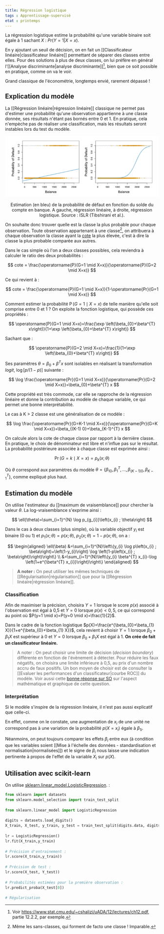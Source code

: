 ```yaml
---
title: Régression logistique
tags : Apprentissage-supervisé
etat : printemps
---
```


La régression logistique estime la probabilité qu'une variable binaire soit égale à 1 sachant $X$ : $Pr(Y = 1 \vert X = x)$. 

En y ajoutant un seuil de décision, on en fait un [[Classificateur linéaire\|classificateur linéaire]] permettant de séparer des classes entre elles. Pour des solutions à plus de deux classes, on lui préfère en général l'[[Analyse discriminante\|analyse discriminante]][^1], bien que ce soit possible en pratique, comme on va le voir.

[^1]: Voir https://www.stat.cmu.edu/~cshalizi/uADA/12/lectures/ch12.pdf, partie 12.2.2, par exemple.

Grand classique de l'économétrie, longtemps envié, rarement dépassé !

## Explication du modèle

La [[Régression linéaire\|régression linéaire]] classique ne permet pas d'estimer une probabilité qu'une observation appartienne à une classe donnée, ses résultats n'étant pas bornés entre 0 et 1. En pratique, cela n'empèche pas de réaliser une classification, mais les résultats seront instables lors du test du modèle.

![](/assets/img/linearvslogistic.png#center)

<div align="center">
	<p>
  Estimation (en bleu) de la probabilité de défaut en fonction du solde du compte en banque. A gauche, régression linéaire, à droite, régression logistique. Source : ISLR (Tibshirani et al.).
	</p>
</div>

On souhaite donc trouver quelle est la classe la plus probable pour chaque observation. Toute observation appartenant à une classe[^2], on attribuera à chaque observation la classe ayant la [cote](http://www.granddictionnaire.com/ficheOqlf.aspx?Id_Fiche=26529673) la plus élevée, c'est à dire la classe la plus probable comparée aux autres.

[^2]: Même les sans-classes, qui forment de facto une classe ! Imparable.

Dans le cas simple où l'on a deux classes possibles, cela reviendra à calculer le ratio des deux probabilités :

$$
cote = \frac{\operatorname{P}(G=1 \mid X=x)}{\operatorname{P}(G=2 \mid X=x)}
$$

Ce qui revient à :

$$
cote = \frac{\operatorname{P}(G=1 \mid X=x)}{1-\operatorname{Pr}(G=1 \mid X=x)}
$$

Comment estimer la probabilité $\operatorname{P}(G=1 \mid X=x)$ de telle manière qu'elle soit comprise entre 0 et 1 ? On exploite la fonction logistique, qui possède ces propriétés :

$$
\operatorname{P}(G=1 \mid X=x)=\frac{\exp \left(\beta_{0}+\beta^{T} x\right)}{1+\exp \left(\beta_{0}+\beta^{T} x\right)}
$$

Sachant que :

$$
\operatorname{P}(G=2 \mid X=x)=\frac{1}{1+\exp \left(\beta_{0}+\beta^{T} x\right)}
$$

Ses paramètres $\theta = \beta_{0}+\beta^{T}x$ sont isolables en réalisant la transformation *logit*,  $\log [p /(1-p)]$ suivante :

$$
\log \frac{\operatorname{Pr}(G=1 \mid X=x)}{\operatorname{Pr}(G=2 \mid X=x)}=\beta_{0}+\beta^{T} x
$$

Cette propriété est très commode, car elle se rapproche de la régression linéaire et donne la contribution au modèle de chaque variable, ce qui permet une bonne interprétabilité.

Le cas à K > 2 classe est une généralisation de ce modèle :

$$
\log \frac{\operatorname{Pr}(G=K-1 \mid X=x)}{\operatorname{Pr}(G=K \mid X=x)}=\beta_{(K-1) 0}+\beta_{K-1}^{T} x
$$

On calcule alors la cote de chaque classe par rapport à la dernière classe. En pratique, le choix de dénominateur est libre et n'influe pas sur le résultat. La probabilité postérieure associée à chaque classe est exprimée ainsi :

$$
\operatorname{Pr}(G=k \mid X=x)=p_{k}(x ; \theta)
$$

Où $\theta$ correspond aux paramètres du modèle $\theta=\left\{\beta_{10}, \beta_{1}^{T}, \ldots, \beta_{(K-1) 0}, \beta_{K-1}^{T}\right\}$, comme expliqué plus haut.


## Estimation du modèle

On utilise l'estimateur du [[maximum de vraisemblance]] pour chercher la valeur $\theta$. La log-vraisemblance s'exprime ainsi :

$$
\ell(\theta)=\sum_{i=1}^{N} \log p_{g_{i}}\left(x_{i} ; \theta\right)
$$

Dans le cas à deux classes (plus simple), où la variable objectif $y_i$ est binaire (0 ou 1) et $p_{1}(x ; \theta)=p(x ; \theta)$, $p_{2}(x ; \theta)=1-p(x ; \theta)$, on a :

$$
\begin{aligned}
\ell(\beta) &=\sum_{i=1}^{N}\left\{y_{i} \log p\left(x_{i} ; \beta\right)+\left(1-y_{i}\right) \log \left(1-p\left(x_{i} ; \beta\right)\right)\right\} \\
&=\sum_{i=1}^{N}\left\{y_{i} \beta^{T} x_{i}-\log \left(1+e^{\beta^{T} x_{i}}\right)\right\}
\end{aligned}
$$


> **A noter :** On peut utiliser les mêmes techniques de [[Régularisation\|régularisation]] que pour la [[Régression linéaire\|régression linéaire]].

### Classification

Afin de maximiser la précision, choisira $Y = 1$ lorsque le score $p(x)$ associé à l'observation est égal à 0,5 et $Y = 0$ lorsque $p(x) < 0,5$, ce qui correspond au point où $P(y=1 \mid x)=P(y=0 \mid x)=\frac{1}{2}$.

Dans le cadre de la fonction logistique $p(X)=\frac{e^{\beta_{0}+\beta_{1} X}}{1+e^{\beta_{0}+\beta_{1} X}}$, cela revient à choisir $Y=1$ lorsque $\beta_{0}+\beta_{1} X$ est supérieur à 0 et $Y=0$ lorsque $\beta_{0}+\beta_{1} X$ est égal à 1. **On crée de fait un classificateur linéaire.**

> A noter : On peut choisir une limite de décision (*decision boundary*) différente en fonction de l'évènement à détecter. Pour réduire les faux négatifs, on choisira une limite inférieure à 0,5, au prix d'un nombre accru de faux positifs. Un bon moyen de choisir est de consulter la [[Evaluer les performances d'un classificateur\|courbe ROC]] du modèle. Voir aussi cette [bonne réponse sur SO](https://datascience.stackexchange.com/questions/49573/how-to-plot-logistic-regression-decision-boundary) sur l'aspect mathématique et graphique de cette question.

### Interprétation

Si le modèle s'inspire de la régression linéaire, il n'est pas aussi explicatif que celle-ci. 

En effet, comme on le constate, une augmentation de $x_i$ de une unité ne correspond pas à une variation de la probabilité $p(X=x_i)$ égale à $\beta_{1i}$. 

Néanmoins, on peut toujours comparer les effets $\beta_i$ entre eux (à condition que les variables soient [[Mise à l'échelle des données - standardisation et normalisation\|normalisées]]) et le signe de $\beta_i$ nous laisse une indication pertinente à propos de l'effet de la variable $X_i$ sur $p(X)$.

## Utilisation avec scikit-learn

On utilise [sklearn.linear_model.LogisticRegression](https://scikit-learn.org/stable/modules/generated/sklearn.linear_model.LogisticRegression.html). :

 ```python
from sklearn import datasets
from sklearn.model_selection import train_test_split

from sklearn.linear_model import LogisticRegression

digits = datasets.load_digits()
X_train, X_test, y_train, y_test = train_test_split(digits.data, digits.target)

lr = LogisticRegression()
lr.fit(X_train,y_train)

# Précision d'entrainement :
lr.score(X_train,y_train))

# Précision de test :
lr.score(X_test, Y_test))

# Probabilités estimées pour la première observation :
lr.predict_proba(X_test[0])

# Régularisation

````


